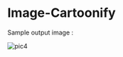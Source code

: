 # Image-Cartoonify
Sample output image :

![pic4](https://user-images.githubusercontent.com/36880597/111384727-24821800-86aa-11eb-8ac8-fbdf3226f8ff.jpg)
